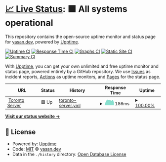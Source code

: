 # [📈 Live Status](https://status.yasan.dev): <!--live status--> **🟩 All systems operational**

This repository contains the open-source uptime monitor and status page for [yasan.dev](https://status.yasan.dev), powered by [Upptime](https://github.com/upptime/upptime).

[![Uptime CI](https://github.com/yasan.dev/status.yasan.dev/workflows/Uptime%20CI/badge.svg)](https://github.com/yasan.dev/status.yasan.dev/actions?query=workflow%3A%22Uptime+CI%22)
[![Response Time CI](https://github.com/yasan.dev/status.yasan.dev/workflows/Response%20Time%20CI/badge.svg)](https://github.com/yasan.dev/status.yasan.dev/actions?query=workflow%3A%22Response+Time+CI%22)
[![Graphs CI](https://github.com/yasan.dev/status.yasan.dev/workflows/Graphs%20CI/badge.svg)](https://github.com/yasan.dev/status.yasan.dev/actions?query=workflow%3A%22Graphs+CI%22)
[![Static Site CI](https://github.com/yasan.dev/status.yasan.dev/workflows/Static%20Site%20CI/badge.svg)](https://github.com/yasan.dev/status.yasan.dev/actions?query=workflow%3A%22Static+Site+CI%22)
[![Summary CI](https://github.com/yasan.dev/status.yasan.dev/workflows/Summary%20CI/badge.svg)](https://github.com/yasan.dev/status.yasan.dev/actions?query=workflow%3A%22Summary+CI%22)

With [Upptime](https://upptime.js.org), you can get your own unlimited and free uptime monitor and status page, powered entirely by a GitHub repository. We use [Issues](https://github.com/yasan.dev/status.yasan.dev/issues) as incident reports, [Actions](https://github.com/yasan.dev/status.yasan.dev/actions) as uptime monitors, and [Pages](https://status.yasan.dev) for the status page.

<!--start: status pages-->
<!-- This summary is generated by Upptime (https://github.com/upptime/upptime) -->
<!-- Do not edit this manually, your changes will be overwritten -->
<!-- prettier-ignore -->
| URL | Status | History | Response Time | Uptime |
| --- | ------ | ------- | ------------- | ------ |
| <img alt="" src="https://yasan.dev/Upptime/toronto-server.png" height="13"> [Toronto Server](https://www.yasan.dev) | 🟩 Up | [toronto-server.yml](https://github.com/yasan-org/status.yasan.dev/commits/HEAD/history/toronto-server.yml) | <details><summary><img alt="Response time graph" src="./graphs/toronto-server/response-time-week.png" height="20"> 186ms</summary><br><a href="https://status.yasan.dev/history/toronto-server"><img alt="Response time 189" src="https://img.shields.io/endpoint?url=https%3A%2F%2Fraw.githubusercontent.com%2Fyasan-org%2Fstatus.yasan.dev%2FHEAD%2Fapi%2Ftoronto-server%2Fresponse-time.json"></a><br><a href="https://status.yasan.dev/history/toronto-server"><img alt="24-hour response time 120" src="https://img.shields.io/endpoint?url=https%3A%2F%2Fraw.githubusercontent.com%2Fyasan-org%2Fstatus.yasan.dev%2FHEAD%2Fapi%2Ftoronto-server%2Fresponse-time-day.json"></a><br><a href="https://status.yasan.dev/history/toronto-server"><img alt="7-day response time 186" src="https://img.shields.io/endpoint?url=https%3A%2F%2Fraw.githubusercontent.com%2Fyasan-org%2Fstatus.yasan.dev%2FHEAD%2Fapi%2Ftoronto-server%2Fresponse-time-week.json"></a><br><a href="https://status.yasan.dev/history/toronto-server"><img alt="30-day response time 198" src="https://img.shields.io/endpoint?url=https%3A%2F%2Fraw.githubusercontent.com%2Fyasan-org%2Fstatus.yasan.dev%2FHEAD%2Fapi%2Ftoronto-server%2Fresponse-time-month.json"></a><br><a href="https://status.yasan.dev/history/toronto-server"><img alt="1-year response time 189" src="https://img.shields.io/endpoint?url=https%3A%2F%2Fraw.githubusercontent.com%2Fyasan-org%2Fstatus.yasan.dev%2FHEAD%2Fapi%2Ftoronto-server%2Fresponse-time-year.json"></a></details> | <details><summary><a href="https://status.yasan.dev/history/toronto-server">100.00%</a></summary><a href="https://status.yasan.dev/history/toronto-server"><img alt="All-time uptime 100.00%" src="https://img.shields.io/endpoint?url=https%3A%2F%2Fraw.githubusercontent.com%2Fyasan-org%2Fstatus.yasan.dev%2FHEAD%2Fapi%2Ftoronto-server%2Fuptime.json"></a><br><a href="https://status.yasan.dev/history/toronto-server"><img alt="24-hour uptime 100.00%" src="https://img.shields.io/endpoint?url=https%3A%2F%2Fraw.githubusercontent.com%2Fyasan-org%2Fstatus.yasan.dev%2FHEAD%2Fapi%2Ftoronto-server%2Fuptime-day.json"></a><br><a href="https://status.yasan.dev/history/toronto-server"><img alt="7-day uptime 100.00%" src="https://img.shields.io/endpoint?url=https%3A%2F%2Fraw.githubusercontent.com%2Fyasan-org%2Fstatus.yasan.dev%2FHEAD%2Fapi%2Ftoronto-server%2Fuptime-week.json"></a><br><a href="https://status.yasan.dev/history/toronto-server"><img alt="30-day uptime 100.00%" src="https://img.shields.io/endpoint?url=https%3A%2F%2Fraw.githubusercontent.com%2Fyasan-org%2Fstatus.yasan.dev%2FHEAD%2Fapi%2Ftoronto-server%2Fuptime-month.json"></a><br><a href="https://status.yasan.dev/history/toronto-server"><img alt="1-year uptime 100.00%" src="https://img.shields.io/endpoint?url=https%3A%2F%2Fraw.githubusercontent.com%2Fyasan-org%2Fstatus.yasan.dev%2FHEAD%2Fapi%2Ftoronto-server%2Fuptime-year.json"></a></details>

<!--end: status pages-->

[**Visit our status website →**](https://status.yasan.dev)

## 📄 License

- Powered by: [Upptime](https://github.com/upptime/upptime)
- Code: [MIT](./LICENSE) © [yasan.dev](https://status.yasan.dev)
- Data in the `./history` directory: [Open Database License](https://opendatacommons.org/licenses/odbl/1-0/)

